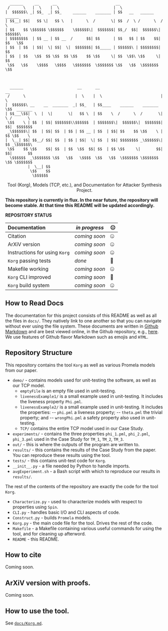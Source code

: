 ````
  ______     __      __                          __                                
 /      \   |  \    |  \                        |  \                               
|  $$$$$$\ _| $$_  _| $$_     ______    _______ | $$   __   ______    ______       
| $$__| $$|   $$ \|   $$ \   |      \  /       \| $$  /  \ /      \  /      \      
| $$    $$ \$$$$$$ \$$$$$$    \$$$$$$\|  $$$$$$$| $$_/  $$|  $$$$$$\|  $$$$$$\     
| $$$$$$$$  | $$ __ | $$ __  /      $$| $$      | $$   $$ | $$    $$| $$   \$$     
| $$  | $$  | $$|  \| $$|  \|  $$$$$$$| $$_____ | $$$$$$\ | $$$$$$$$| $$           
| $$  | $$   \$$  $$ \$$  $$ \$$    $$ \$$     \| $$  \$$\ \$$     \| $$           
 \$$   \$$    \$$$$   \$$$$   \$$$$$$$  \$$$$$$$ \$$   \$$  \$$$$$$$ \$$           
                                                                                   
                                                                                   
                                                                                   
  ______                        __      __                            __           
 /      \                      |  \    |  \                          |  \          
|  $$$$$$\ __    __  _______  _| $$_   | $$____    ______    _______  \$$  _______ 
| $$___\$$|  \  |  \|       \|   $$ \  | $$    \  /      \  /       \|  \ /       \
 \$$    \ | $$  | $$| $$$$$$$\\$$$$$$  | $$$$$$$\|  $$$$$$\|  $$$$$$$| $$|  $$$$$$$
 _\$$$$$$\| $$  | $$| $$  | $$ | $$ __ | $$  | $$| $$    $$ \$$    \ | $$ \$$    \ 
|  \__| $$| $$__/ $$| $$  | $$ | $$|  \| $$  | $$| $$$$$$$$ _\$$$$$$\| $$ _\$$$$$$\
 \$$    $$ \$$    $$| $$  | $$  \$$  $$| $$  | $$ \$$     \|       $$| $$|       $$
  \$$$$$$  _\$$$$$$$ \$$   \$$   \$$$$  \$$   \$$  \$$$$$$$ \$$$$$$$  \$$ \$$$$$$$ 
          |  \__| $$                                                               
           \$$    $$                                                               
            \$$$$$$                                                                
````

<p align="center">Tool (Korg), Models (TCP, etc.), and Documentation for Attacker Synthesis Project.</p>

**This repository is currently in flux.  In the near future, the repository will become stable.  At that time this README will be updated accordingly.**

<b align="center">REPOSITORY STATUS</b>

| Documentation                 | *in progress* | :expressionless:    |
|:------------------------------|---------------|---------------------|
| Citation                      | *coming soon* | :zipper_mouth_face: |
| ArXiV version                 | *coming soon* | :zipper_mouth_face: |
| Instructions for using `Korg` | *coming soon* | :zipper_mouth_face: |
| `Korg` passing tests          |*done*         | :sparkling_heart:   |
| Makefile working              | *coming soon* | :zipper_mouth_face: |
| `Korg` CLI improved           |*coming soon*  | :sparkling_heart:	  |
| `Korg` build system           | *coming soon* | :zipper_mouth_face: |

## How to Read Docs

The documentation for this project consists of this README as well as all the files in `docs/`.  They natively link to one another so that you can navigate without ever using the file system.  These documents are written in [Github Markdown](https://developer.github.com/v3/markdown/) and are best viewed online, in the Github repository, e.g., [here](https://github.com/maxvonhippel/AttackerSynthesis).  We use features of Github flavor Markdown such as emojis and `HTML`.

## Repository Structure

This repository contains the tool `Korg` as well as various Promela models from our paper.

* `demo/` - contains models used for unit-testing the software, as well as our TCP model.
	- `emptyFile` is an empty file used in unit-testing.
	- `livenessExample1/` is a small example used in unit-testing.  It includes the liveness property `Phi.pml`.
	- `livenessExample2/` is a small example used in unit-testing.  It includes the properties:
		-- `phi.pml` a liveness property;
		-- `theta.pml` the trivial property; and
		-- `wrongPhi.pml` a safety property also used in unit-testing.
	- `TCP/` contains the entire TCP model used in our Case Study.
* `experiments/` - contains the three properties `phi_1.pml`, `phi_2.pml`, `phi_3.pml` used in the Case Study for `TM_1`, `TM_2`, `TM_3`.
* `out/` - this is where the outputs of the program are written to.
* `results/` - this contains the results of the Case Study from the paper.  You can reproduce these results using the tool.
* `tests/` - this contains unit-test code for `Korg`.
* `__init__.py` - a file needed by Python to handle imports.
* `avgExperiment.sh` - a Bash script with which to reproduce our results in `results/`.

The rest of the contents of the repository are exactly the code for the tool `Korg`.

* `Characterize.py` - used to characterize models with respect to properties using `Spin`.
* `CLI.py` - handles basic I/O and CLI aspects of code.
* `Construct.py` - builds `Promela` models.
* `Korg.py` - the main code file for the tool.  Drives the rest of the code.
* `Makefile` - a Makefile containing various useful commands for using the tool, and for cleaning up afterword.
* `README` - this README.

## How to cite

Coming soon.

## ArXiV version with proofs.

Coming soon.

## How to use the tool.

See [`docs/Korg.md`](docs/Korg.md).
